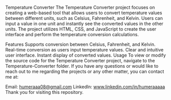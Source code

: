 Temperature Converter
The Temperature Converter project focuses on creating a web-based tool that allows users to convert temperature values between different units, such as Celsius, Fahrenheit, and Kelvin. Users can input a value in one unit and instantly see the converted values in the other units. The project utilizes HTML, CSS, and JavaScript to create the user interface and perform the temperature conversion calculations.

Features
Supports conversion between Celsius, Fahrenheit, and Kelvin.
Real-time conversion as users input temperature values.
Clear and intuitive user interface.
Instant display of converted values.
Usage
To view or modify the source code for the Temperature Converter project, navigate to the Temperature-Converter folder.
If you have any questions or would like to reach out to me regarding the projects or any other matter, you can contact me at:

Email: humeraaa08@gmail.com
LinkedIn: www.linkedin.com/in/humeraaaaa
Thank you for visiting this repository.
